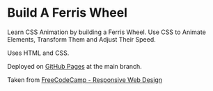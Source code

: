 # Build A Ferris Wheel

Learn CSS Animation by building a Ferris Wheel.  Use CSS to Animate Elements, Transform Them and Adjust Their Speed.

Uses HTML and CSS.

Deployed on [GitHub Pages](https://derektypist.github.io/build-a-ferris-wheel/) at the main branch.

Taken from [FreeCodeCamp - Responsive Web Design](https://www.freecodecamp.org/learn/2022/responsive-web-design/)
